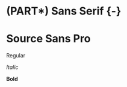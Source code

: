 # (PART\*) Sans Serif {-}

# Source Sans Pro

Regular

_Italic_

**Bold**

<!-- font -->

<link rel="preconnect" href="https://fonts.googleapis.com">
<link rel="preconnect" href="https://fonts.gstatic.com" crossorigin>
<link href="https://fonts.googleapis.com/css2?family=Source+Sans+Pro:ital,wght@0,400;0,700;1,400&display=swap" rel="stylesheet">

<style type="text/css">
#content { font-family: "Source Sans Pro", sans-serif; }
</style>
